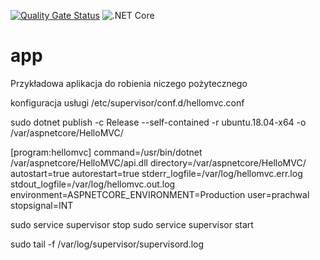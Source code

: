 [![Quality Gate Status](https://sonarcloud.io/api/project_badges/measure?project=prachwal_app&metric=alert_status)](https://sonarcloud.io/dashboard?id=prachwal_app)
![.NET Core](https://github.com/prachwal/app/workflows/.NET%20Core/badge.svg)
# app

Przykładowa aplikacja do robienia niczego pożytecznego

konfiguracja usługi /etc/supervisor/conf.d/hellomvc.conf

sudo dotnet publish -c Release --self-contained -r ubuntu.18.04-x64 -o /var/aspnetcore/HelloMVC/

[program:hellomvc]
command=/usr/bin/dotnet /var/aspnetcore/HelloMVC/api.dll
directory=/var/aspnetcore/HelloMVC/
autostart=true
autorestart=true
stderr_logfile=/var/log/hellomvc.err.log
stdout_logfile=/var/log/hellomvc.out.log
environment=ASPNETCORE_ENVIRONMENT=Production
user=prachwal
stopsignal=INT

sudo service supervisor stop
sudo service supervisor start

sudo tail -f /var/log/supervisor/supervisord.log